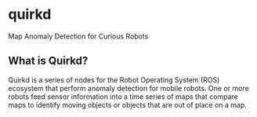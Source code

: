 # quirkd
Map Anomaly Detection for Curious Robots

## What is Quirkd?

Quirkd is a series of nodes for the Robot Operating System (ROS) ecosystem that perform anomaly detection for mobile robots. One or more robots feed sensor information into a time series of maps that compare maps to identify moving objects or objects that are out of place on a map.

